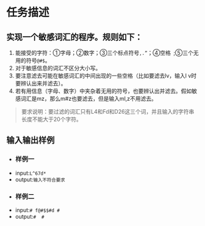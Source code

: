 # **任务描述**
## **实现一个敏感词汇的程序。规则如下：**

1. 能接受的字符：①字母；②数字；③三个标点符号```,.”```；④空格``` ```;⑤三个无用的符号```@#$```。
2. 对于敏感信息的词汇不区分大小写。
3. 要注意滤去可能在敏感词汇的中间出现的一些空格（比如要滤去lv，输入l v时要辨认出来并滤去）。
4. 若有用信息（字母、数字）中夹杂着无用的符号，也要辨认出并滤去。假如敏感词汇是mz，那么m#z也要滤去，但是输入ml,z不用滤去。
>要求说明：要过滤的词汇只有L4和Fd和D26这三个词，并且输入的字符串长度不能大于20个字符。

## **输入输出样例**
- ### 样例一
- input:```L^67d*```
- output:```输入不符合要求```
- ### 样例二
- input:```# f@#$$#d #```
- output:```#  #```

